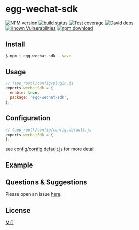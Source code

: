# egg-wechat-sdk

[![NPM version][npm-image]][npm-url]
[![build status][travis-image]][travis-url]
[![Test coverage][codecov-image]][codecov-url]
[![David deps][david-image]][david-url]
[![Known Vulnerabilities][snyk-image]][snyk-url]
[![npm download][download-image]][download-url]

[npm-image]: https://img.shields.io/npm/v/egg-wechat-sdk.svg?style=flat-square
[npm-url]: https://npmjs.org/package/egg-wechat-sdk
[travis-image]: https://img.shields.io/travis/eggjs/egg-wechat-sdk.svg?style=flat-square
[travis-url]: https://travis-ci.org/eggjs/egg-wechat-sdk
[codecov-image]: https://img.shields.io/codecov/c/github/eggjs/egg-wechat-sdk.svg?style=flat-square
[codecov-url]: https://codecov.io/github/eggjs/egg-wechat-sdk?branch=master
[david-image]: https://img.shields.io/david/eggjs/egg-wechat-sdk.svg?style=flat-square
[david-url]: https://david-dm.org/eggjs/egg-wechat-sdk
[snyk-image]: https://snyk.io/test/npm/egg-wechat-sdk/badge.svg?style=flat-square
[snyk-url]: https://snyk.io/test/npm/egg-wechat-sdk
[download-image]: https://img.shields.io/npm/dm/egg-wechat-sdk.svg?style=flat-square
[download-url]: https://npmjs.org/package/egg-wechat-sdk

<!--
Description here.
-->

## Install

```bash
$ npm i egg-wechat-sdk --save
```

## Usage

```js
// {app_root}/config/plugin.js
exports.wechatSdk = {
  enable: true,
  package: 'egg-wechat-sdk',
};
```

## Configuration

```js
// {app_root}/config/config.default.js
exports.wechatSdk = {
};
```

see [config/config.default.js](config/config.default.js) for more detail.

## Example

<!-- example here -->

## Questions & Suggestions

Please open an issue [here](https://github.com/eggjs/egg/issues).

## License

[MIT](LICENSE)
